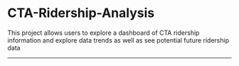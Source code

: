 # CTA-Ridership-Analysis

This project allows users to explore a dashboard of CTA ridership information and explore data trends as well as see potential future ridership data

---
